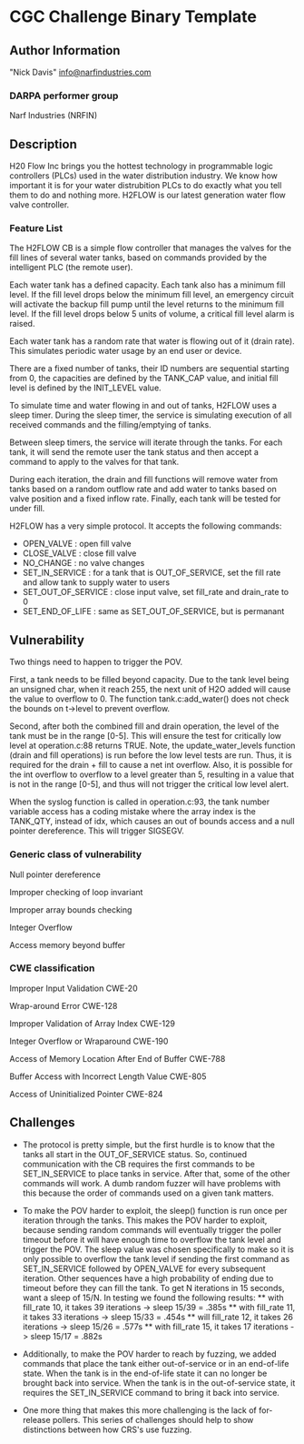 # CGC Challenge Binary Template

## Author Information

"Nick Davis" <info@narfindustries.com>

### DARPA performer group

Narf Industries (NRFIN)

## Description

H20 Flow Inc brings you the hottest technology in programmable logic controllers (PLCs) used in the water distribution industry. We know how important it is for your water distrubition PLCs to do exactly what you tell them to do and nothing more. H2FLOW is our latest generation water flow valve controller.

### Feature List

The H2FLOW CB is a simple flow controller that manages the valves for the fill lines of several water tanks, based on commands provided by the intelligent PLC (the remote user).

Each water tank has a defined capacity. Each tank also has a minimum fill level. If the fill level drops below the minimum fill level, an emergency circuit will activate the backup fill pump until the level returns to the minimum fill level. If the fill level drops below 5 units of volume, a critical fill level alarm is raised.

Each water tank has a random rate that water is flowing out of it (drain rate). This simulates periodic water usage by an end user or device.

There are a fixed number of tanks, their ID numbers are sequential starting from 0, the capacities are defined by the TANK\_CAP value, and initial fill level is defined by the INIT\_LEVEL value.

To simulate time and water flowing in and out of tanks, H2FLOW uses a sleep timer. During the sleep timer, the service is simulating execution of all received commands and the filling/emptying of tanks. 

Between sleep timers, the service will iterate through the tanks. For each tank, it will send the remote user the tank status and then accept a command to apply to the valves for that tank.

During each iteration, the drain and fill functions will remove water from tanks based on a random outflow rate and add water to tanks based on valve position and a fixed inflow rate. Finally, each tank will be tested for under fill.

H2FLOW has a very simple protocol. It accepts the following commands:
- OPEN\_VALVE           : open fill valve
- CLOSE\_VALVE          : close fill valve
- NO\_CHANGE            : no valve changes
- SET\_IN\_SERVICE      : for a tank that is OUT\_OF\_SERVICE, set the fill rate and allow tank to supply water to users
- SET\_OUT\_OF\_SERVICE : close input valve, set fill\_rate and drain\_rate to 0
- SET\_END\_OF\_LIFE    : same as SET\_OUT\_OF\_SERVICE, but is permanant

## Vulnerability

Two things need to happen to trigger the POV.

First, a tank needs to be filled beyond capacity. Due to the tank level being an unsigned char, when it reach 255, the next unit of H2O added will cause the value to overflow to 0. The function tank.c:add_water() does not check the bounds on t->level to prevent overflow.

Second, after both the combined fill and drain operation, the level of the tank must be in the range [0-5]. This will ensure the test for critically low level at operation.c:88 returns TRUE. Note, the update\_water\_levels function (drain and fill operations) is run before the low level tests are run. Thus, it is required for the drain + fill to cause a net int overflow. Also, it is possible for the int overflow to overflow to a level greater than 5, resulting in a value that is not in the range [0-5], and thus will not trigger the critical low level alert.

When the syslog function is called in operation.c:93, the tank number variable access has a coding mistake where the array index is the TANK\_QTY, instead of idx, which causes an out of bounds access and a null pointer dereference. This will trigger SIGSEGV.

### Generic class of vulnerability

Null pointer dereference

Improper checking of loop invariant

Improper array bounds checking

Integer Overflow

Access memory beyond buffer

### CWE classification

Improper Input Validation
CWE-20

Wrap-around Error
CWE-128

Improper Validation of Array Index
CWE-129

Integer Overflow or Wraparound
CWE-190

Access of Memory Location After End of Buffer
CWE-788

Buffer Access with Incorrect Length Value
CWE-805

Access of Uninitialized Pointer
CWE-824

## Challenges
* The protocol is pretty simple, but the first hurdle is to know that the tanks all start in the OUT\_OF\_SERVICE status. So, continued communication with the CB requires the first commands to be SET\_IN\_SERVICE to place tanks in service. After that, some of the other commands will work. A dumb random fuzzer will have problems with this because the order of commands used on a given tank matters.

* To make the POV harder to exploit, the sleep() function is run once per iteration through the tanks. This makes the POV harder to exploit, because sending random commands will eventually trigger the poller timeout before it will have enough time to overflow the tank level and trigger the POV. The sleep value was chosen specifically to make so it is only possible to overflow the tank level if sending the first command as SET\_IN\_SERVICE followed by OPEN\_VALVE for every subsequent iteration. Other sequences have a high probability of ending due to timeout before they can fill the tank. To get N iterations in 15 seconds, want a sleep of 15/N. In testing we found the following results:
** with fill_rate 10, it takes 39 iterations -> sleep 15/39 = .385s
** with fill_rate 11, it takes 33 iterations -> sleep 15/33 = .454s
** will fill_rate 12, it takes 26 iterations -> sleep 15/26 = .577s
** with fill_rate 15, it takes 17 iterations -> sleep 15/17 = .882s

* Additionally, to make the POV harder to reach by fuzzing, we added commands that place the tank either out-of-service or in an end-of-life state. When the tank is in the end-of-life state it can no longer be brought back into service. When the tank is in the out-of-service state, it requires the SET\_IN\_SERVICE command to bring it back into service.

* One more thing that makes this more challenging is the lack of for-release pollers. This series of challenges should help to show distinctions between how CRS's use fuzzing.

